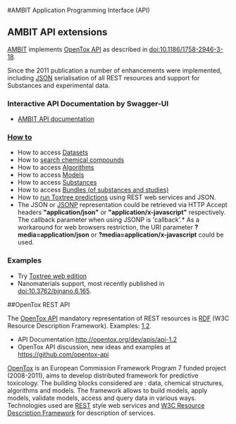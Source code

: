 #AMBIT Application Programming Interface (API)

## AMBIT API extensions

[AMBIT]((http://ambit.sf.net)) implements [OpenTox API](./api_opentox.html) as described in [doi:10.1186/1758-2946-3-18](http://www.jcheminf.com/content/3/1/18).

Since the 2011 publication a number of enhancements were implemented, including [JSON](http://www.json.org/) serialisation of all REST resources and support for Substances and experimental data.  

### Interactive API Documentation by Swagger-UI 
* [AMBIT API documentation](http://ideaconsult.github.io/apps-ambit/apidocs/)

### [How to](https://github.com/ideaconsult/apps-ambit/tree/master/ambit-json-docs) 
* How to access [Datasets](https://github.com/ideaconsult/apps-ambit/blob/master/ambit-json-docs/dataset.md)
* How to [search chemical compounds](https://github.com/ideaconsult/apps-ambit/blob/master/ambit-json-docs/query.md)
* How to access [Algorithms](https://github.com/ideaconsult/apps-ambit/blob/master/ambit-json-docs/algorithm.md) 
* How to access [Models](https://github.com/ideaconsult/apps-ambit/blob/master/ambit-json-docs/model.md)
* How to access [Substances](https://github.com/ideaconsult/apps-ambit/blob/master/ambit-json-docs/substance.md)
* How to access [Bundles (of substances and studies)](https://github.com/ideaconsult/apps-ambit/blob/master/ambit-json-docs/bundle.md)
* How to [run Toxtree predictions](https://github.com/ideaconsult/apps-ambit/blob/master/ambit-json-docs/toxtree.md) using REST web services and JSON.
* The JSON or [JSONP](https://en.wikipedia.org/wiki/JSONP) representation could be retrieved via HTTP Accept headers **"application/json"** or **"application/x-javascript"** respectively. The callback parameter when using JSONP is 'callback'.* As a workaround for web browsers restriction, the URI parameter **?media=application/json** or **?media=application/x-javascript** could be used.

### Examples  
* Try [Toxtree web edition](http://toxtree.sf.net/predict)
* Nanomaterials support, most recently published in [doi:10.3762/bjnano.6.165](http://www.beilstein-journals.org/bjnano/single/articleFullText.htm?publicId=2190-4286-6-165).

##OpenTox REST API

The [OpenTox API](./api_opentox.html) mandatory representation of REST resources is [RDF](http://www.w3.org/RDF/) (W3C Resource Description Framework). 
Examples: [1](http://opentox.org/dev/apis/api-1.2/dataset),[2](http://ambit.sourceforge.net/api_dataset.html).

* API Documentation http://opentox.org/dev/apis/api-1.2 
* OpenTox API discussion, new ideas and examples at https://github.com/opentox-api

[OpenTox](http://opentox.org) is an European Commission Framework Program 7 funded project (2008-2011), 
aims to develop distributed framework for predictive toxicology. 
The building blocks considered are : data, chemical structures, algorithms and models. 
The framework allows to build models, apply models, validate models, access and query data in various ways.
Technologies used are [REST](http://ambit.sourceforge.net/rest.html) style web services and [W3C Resource Description Framework](http://ambit.sourceforge.net/rdf.html) for description of services.


